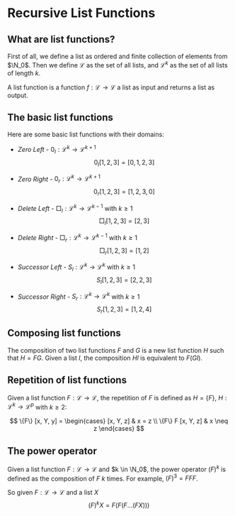 # Recursive List Functions
## What are list functions?
First of all, we define a list as ordered and finite collection of elements from $\N_0$. Then we define $\mathcal{L}$ as the set of all lists, and $\mathcal{L}^k$ as the set of all lists of length $k$.

A list function is a function $f: \mathcal{L} \to \mathcal{L}$ a list as input and returns a list as output.

## The basic list functions
Here are some basic list functions with their domains:

- _*Zero Left*_ - $0_l : \mathcal{L}^k \to \mathcal{L}^{k+1}$
$$
    0_l [1,2,3] = [0, 1,2,3]
$$
- _*Zero Right*_ - $0_r : \mathcal{L}^k \to \mathcal{L}^{k+1}$
$$
    0_r [1,2,3] = [1,2,3,0]
$$
- _*Delete Left*_ - $\Box_l : \mathcal{L}^k \to \mathcal{L}^{k-1}$ with $k \geq 1$
$$
    \Box_l [1,2,3] = [2,3]
$$
- _*Delete Right*_ - $\Box_r : \mathcal{L}^k \to \mathcal{L}^{k-1}$ with $k \geq 1$
$$
    \Box_r [1,2,3] = [1,2]
$$
- _*Successor Left*_ - $S_l : \mathcal{L}^k \to \mathcal{L}^k$ with $k \geq 1$
$$
    S_l [1,2,3] = [2,2,3]
$$

- _*Successor Right*_ - $S_r : \mathcal{L}^k \to \mathcal{L}^k$ with $k \geq 1$
$$
    S_r [1,2,3] = [1,2,4]
$$

## Composing list functions
The composition of two list functions $F$ and $G$ is a new list function $H$ such that $H = FG$. Given a list $l$, the composition $H l$ is equivalent to $F (G l)$.

## Repetition of list functions
Given a list function $F : \mathcal{L} \to \mathcal{L}$, the repetition of $F$ is defined as $H = \{ F \}$, $H : \mathcal{L}^k \to \mathcal{L}^p$ with $k \geq 2$:
    
$$
\{F\} [x, Y, y] = \begin{cases} 
                          [x, Y, z] & x = z \\
                          \{F\} F [x, Y, z] & x \neq z
                  \end{cases}
$$

## The power operator
Given a list function $F : \mathcal{L} \to \mathcal{L}$ and $k \in \N_0$, the power operator $(F)^k$ is defined as the composition of $F$ $k$ times. For example, $(F)^3 = F F F$.

So given $F : \mathcal{L} \to \mathcal{L}$ and a list $X$
$$
    (F)^k X = F (F (F \ldots (F X)))
$$